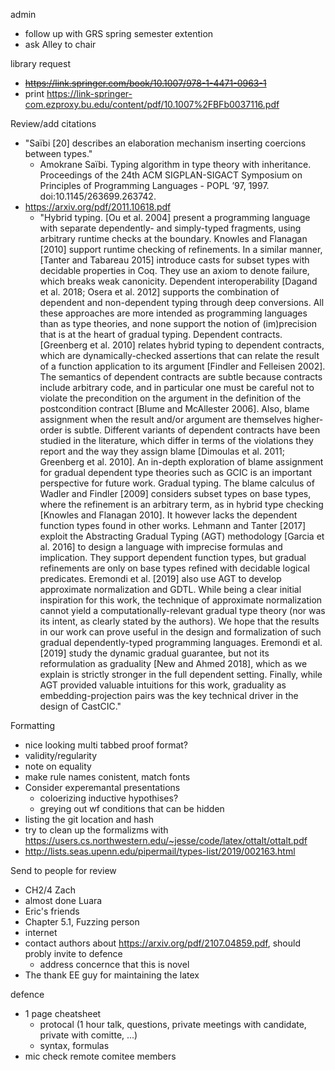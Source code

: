 admin
* follow up with GRS spring semester extention
* ask Alley to chair


library request
* ~~https://link.springer.com/book/10.1007/978-1-4471-0963-1~~
* print https://link-springer-com.ezproxy.bu.edu/content/pdf/10.1007%2FBFb0037116.pdf

Review/add citations
* "Saïbi [20] describes an elaboration mechanism inserting coercions between types."
  * Amokrane Saïbi. Typing algorithm in type theory with inheritance. Proceedings of the 24th ACM SIGPLAN-SIGACT Symposium on Principles of Programming Languages - POPL ’97, 1997. doi:10.1145/263699.263742.
* https://arxiv.org/pdf/2011.10618.pdf
  * "Hybrid typing. [Ou et al. 2004] present a programming language with separate dependently- and
simply-typed fragments, using arbitrary runtime checks at the boundary. Knowles and Flanagan
[2010] support runtime checking of refinements. In a similar manner, [Tanter and Tabareau 2015]
introduce casts for subset types with decidable properties in Coq. They use an axiom to denote
failure, which breaks weak canonicity. Dependent interoperability [Dagand et al. 2018; Osera et al.
2012] supports the combination of dependent and non-dependent typing through deep conversions.
All these approaches are more intended as programming languages than as type theories, and none
support the notion of (im)precision that is at the heart of gradual typing.
Dependent contracts. [Greenberg et al. 2010] relates hybrid typing to dependent contracts, which
are dynamically-checked assertions that can relate the result of a function application to its
argument [Findler and Felleisen 2002]. The semantics of dependent contracts are subtle because
contracts include arbitrary code, and in particular one must be careful not to violate the precondition
on the argument in the definition of the postcondition contract [Blume and McAllester 2006]. Also,
blame assignment when the result and/or argument are themselves higher-order is subtle. Different
variants of dependent contracts have been studied in the literature, which differ in terms of the
violations they report and the way they assign blame [Dimoulas et al. 2011; Greenberg et al. 2010].
An in-depth exploration of blame assignment for gradual dependent type theories such as GCIC is
an important perspective for future work.
Gradual typing. The blame calculus of Wadler and Findler [2009] considers subset types on
base types, where the refinement is an arbitrary term, as in hybrid type checking [Knowles and
Flanagan 2010]. It however lacks the dependent function types found in other works. Lehmann
and Tanter [2017] exploit the Abstracting Gradual Typing (AGT) methodology [Garcia et al. 2016]
to design a language with imprecise formulas and implication. They support dependent function
types, but gradual refinements are only on base types refined with decidable logical predicates.
Eremondi et al. [2019] also use AGT to develop approximate normalization and GDTL. While being
a clear initial inspiration for this work, the technique of approximate normalization cannot yield a
computationally-relevant gradual type theory (nor was its intent, as clearly stated by the authors).
We hope that the results in our work can prove useful in the design and formalization of such
gradual dependently-typed programming languages. Eremondi et al. [2019] study the dynamic
gradual guarantee, but not its reformulation as graduality [New and Ahmed 2018], which as we
explain is strictly stronger in the full dependent setting. Finally, while AGT provided valuable
intuitions for this work, graduality as embedding-projection pairs was the key technical driver in
the design of CastCIC."


Formatting
* nice looking multi tabbed proof format?
* validity/regularity
* note on equality
* make rule names conistent, match fonts
* Consider experemantal presentations
  * coloerizing inductive hypothises?
  * greying out wf conditions that can be hidden
* listing the git location and hash
* try to clean up the formalizms with https://users.cs.northwestern.edu/~jesse/code/latex/ottalt/ottalt.pdf
* http://lists.seas.upenn.edu/pipermail/types-list/2019/002163.html

Send to people for review
* CH2/4 Zach
* almost done Luara
* Eric's friends
* Chapter 5.1, Fuzzing person 
* internet
* contact authors about https://arxiv.org/pdf/2107.04859.pdf, should probly invite to defence
  * address concernce that this is novel
* The thank EE guy for maintaining the latex


defence 
* 1 page cheatsheet
  * protocal (1 hour talk, questions, private meetings with candidate, private with comitte, ...)
  * syntax, formulas
* mic check remote comitee members